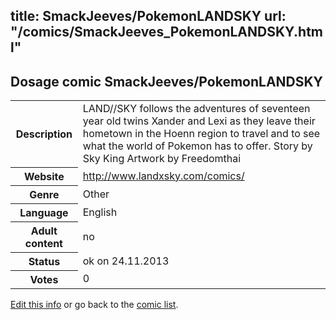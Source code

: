 title: SmackJeeves/PokemonLANDSKY
url: "/comics/SmackJeeves_PokemonLANDSKY.html"
---
Dosage comic SmackJeeves/PokemonLANDSKY
-----------------------------------------

<p id="msg"></p>
<script type="text/javascript">
if (window.location.search === '?edit_info_mail=sent_ok') {
  var elem = document.getElementById("msg");
  elem.innerHTML = 'Edited information sucessfully sent for review, which is usually done daily. Thanks!';
  elem.className = 'ok';
}
</script>
<table class="comicinfo">
<tr>
<th>Description</th><td>LAND//SKY follows the adventures of seventeen year old twins Xander and Lexi as they leave their hometown in the Hoenn region to travel and to see what the world of Pokemon has to offer. Story by Sky King Artwork by Freedomthai</td>
</tr>
<tr>
<th>Website</th><td><a href="http://www.landxsky.com/comics/">http://www.landxsky.com/comics/</a></td>
</tr>
<tr>
<th>Genre</th><td>Other</td>
</tr>
<tr>
<th>Language</th><td>English</td>
</tr>
<tr>
<th>Adult content</th><td>no</td>
</tr>
<tr>
<th>Status</th><td>ok on 24.11.2013</td>
</tr>
<tr>
<th>Votes</th><td>0</td>
</tr>
</table>

[Edit this info](SmackJeeves_PokemonLANDSKY_edit.html) or go back to the [comic list](../comic-index.html).
